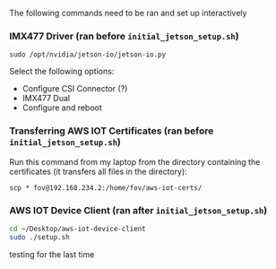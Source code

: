The following commands need to be ran and set up interactively 


### IMX477 Driver (ran before `initial_jetson_setup.sh`)

`sudo /opt/nvidia/jetson-io/jetson-io.py`

Select the following options:
- Configure CSI Connector (?)
- IMX477 Dual 
- Configure and reboot


### Transferring AWS IOT Certificates (ran before `initial_jetson_setup.sh`)

Run this command from my laptop from the directory containing the certificates (it transfers all files in the directory):

`scp * fov@192.168.234.2:/home/fov/aws-iot-certs/`


### AWS IOT Device Client (ran after `initial_jetson_setup.sh`)

```bash
cd ~/Desktop/aws-iot-device-client
sudo ./setup.sh
```

testing for the last time